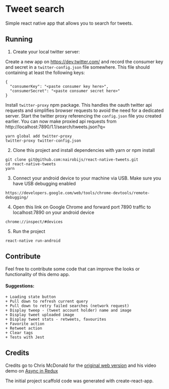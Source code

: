 # Tweet search

Simple react native app that allows you to search for tweets.

## Running


1. Create your local twitter server:

Create a new app on https://dev.twitter.com/ and record the consumer key and secret in a `twitter-config.json` file somewhere.
This file should containing at least the following keys:

```
{
  "consumerKey": "<paste consumer key here>",
  "consumerSecret": "<paste consumer secret here>"
}
```

Install `twitter-proxy` npm package. This handles the oauth twitter api requests and simplifies browser requests to avoid the need for a dedicated server.
Start the twitter proxy referencing the `config.json` file you created earlier. You can now make proxied api requests from http://localhost:7890/1.1/search/tweets.json?q=<your query here>

```
yarn global add twitter-proxy
twitter-proxy twitter-config.json
```

2. Clone this project and install dependencies with yarn or npm install
```
git clone git@github.com:nairobijs/react-native-tweets.git
cd react-native-tweets
yarn
```

3. Connect your android device to your machine via USB. Make sure you have USB debugging enabled
```
https://developers.google.com/web/tools/chrome-devtools/remote-debugging/
```

4. Open this link on Google Chrome and forward port 7890 traffic to localhost:7890 on your android device

```
chrome://inspect/#devices
```

5. Run the project
```
react-native run-android
```



## Contribute


Feel free to contribute some code that can improve the looks or functionality of this demo app.
#### Suggestions:
```
+ Loading state button
+ Pull down to refresh current query
+ Pull down to retry failed searches (network request)
+ Display tweep - (tweet account holder) name and image
+ Display tweet uploaded image
+ Display tweet stats - retweets, favourites
+ Favorite action
+ Retweet action
+ Clear tags
+ Tests with Jest
```

## Credits

Credits go to Chris McDonald for the [original web version](https://github.com/chrismcband/tweet-search) and his video demo on [Async in Redux](https://www.youtube.com/watch?v=9UZla3uIo3A)


The initial project scaffold code was generated with create-react-app.

